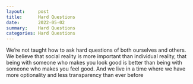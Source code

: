 ```yaml
---
layout:     post
title:      Hard Questions
date:       2022-05-02
summary:    Hard Questions
categories: Hard Questions 
---
```

We’re not taught how to ask hard questions of both ourselves and others. We believe that social reality is more important than individual reality, that being with someone who makes you look good is better than being with someone who makes you feel good. And we live in a time where we have more optionality and less transparency than ever before
